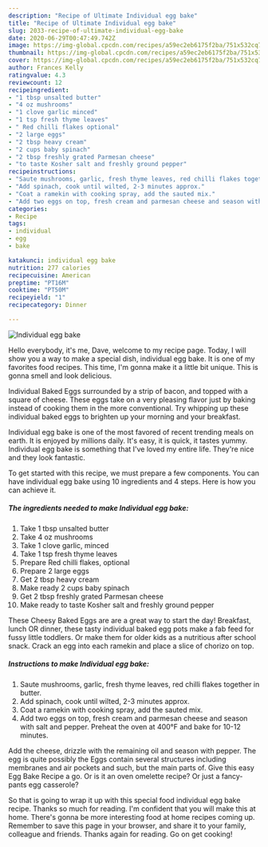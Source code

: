 ```yaml
---
description: "Recipe of Ultimate Individual egg bake"
title: "Recipe of Ultimate Individual egg bake"
slug: 2033-recipe-of-ultimate-individual-egg-bake
date: 2020-06-29T00:47:49.742Z
image: https://img-global.cpcdn.com/recipes/a59ec2eb6175f2ba/751x532cq70/individual-egg-bake-recipe-main-photo.jpg
thumbnail: https://img-global.cpcdn.com/recipes/a59ec2eb6175f2ba/751x532cq70/individual-egg-bake-recipe-main-photo.jpg
cover: https://img-global.cpcdn.com/recipes/a59ec2eb6175f2ba/751x532cq70/individual-egg-bake-recipe-main-photo.jpg
author: Frances Kelly
ratingvalue: 4.3
reviewcount: 12
recipeingredient:
- "1 tbsp unsalted butter"
- "4 oz mushrooms"
- "1 clove garlic minced"
- "1 tsp fresh thyme leaves"
- " Red chilli flakes optional"
- "2 large eggs"
- "2 tbsp heavy cream"
- "2 cups baby spinach"
- "2 tbsp freshly grated Parmesan cheese"
- "to taste Kosher salt and freshly ground pepper"
recipeinstructions:
- "Saute mushrooms, garlic, fresh thyme leaves, red chilli flakes together in butter."
- "Add spinach, cook until wilted, 2-3 minutes approx."
- "Coat a ramekin with cooking spray, add the sauted mix."
- "Add two eggs on top, fresh cream and parmesan cheese and season with salt and pepper. Preheat the oven at 400°F and bake for 10-12 minutes."
categories:
- Recipe
tags:
- individual
- egg
- bake

katakunci: individual egg bake 
nutrition: 277 calories
recipecuisine: American
preptime: "PT16M"
cooktime: "PT50M"
recipeyield: "1"
recipecategory: Dinner

---
```



![Individual egg bake](https://img-global.cpcdn.com/recipes/a59ec2eb6175f2ba/751x532cq70/individual-egg-bake-recipe-main-photo.jpg)

Hello everybody, it's me, Dave, welcome to my recipe page. Today, I will show you a way to make a special dish, individual egg bake. It is one of my favorites food recipes. This time, I'm gonna make it a little bit unique. This is gonna smell and look delicious.

Individual Baked Eggs surrounded by a strip of bacon, and topped with a square of cheese. These eggs take on a very pleasing flavor just by baking instead of cooking them in the more conventional. Try whipping up these individual baked eggs to brighten up your morning and your breakfast.

Individual egg bake is one of the most favored of recent trending meals on earth. It is enjoyed by millions daily. It's easy, it is quick, it tastes yummy. Individual egg bake is something that I've loved my entire life. They're nice and they look fantastic.


To get started with this recipe, we must prepare a few components. You can have individual egg bake using 10 ingredients and 4 steps. Here is how you can achieve it.

<!--inarticleads1-->

##### The ingredients needed to make Individual egg bake:

1. Take 1 tbsp unsalted butter
1. Take 4 oz mushrooms
1. Take 1 clove garlic, minced
1. Take 1 tsp fresh thyme leaves
1. Prepare  Red chilli flakes, optional
1. Prepare 2 large eggs
1. Get 2 tbsp heavy cream
1. Make ready 2 cups baby spinach
1. Get 2 tbsp freshly grated Parmesan cheese
1. Make ready to taste Kosher salt and freshly ground pepper


These Cheesy Baked Eggs are are a great way to start the day! Breakfast, lunch OR dinner, these tasty individual baked egg pots make a fab feed for fussy little toddlers. Or make them for older kids as a nutritious after school snack. Crack an egg into each ramekin and place a slice of chorizo on top. 

<!--inarticleads2-->

##### Instructions to make Individual egg bake:

1. Saute mushrooms, garlic, fresh thyme leaves, red chilli flakes together in butter.
1. Add spinach, cook until wilted, 2-3 minutes approx.
1. Coat a ramekin with cooking spray, add the sauted mix.
1. Add two eggs on top, fresh cream and parmesan cheese and season with salt and pepper. Preheat the oven at 400°F and bake for 10-12 minutes.


Add the cheese, drizzle with the remaining oil and season with pepper. The egg is quite possibly the Eggs contain several structures including membranes and air pockets and such, but the main parts of. Give this easy Egg Bake Recipe a go. Or is it an oven omelette recipe? Or just a fancy-pants egg casserole? 

So that is going to wrap it up with this special food individual egg bake recipe. Thanks so much for reading. I'm confident that you will make this at home. There's gonna be more interesting food at home recipes coming up. Remember to save this page in your browser, and share it to your family, colleague and friends. Thanks again for reading. Go on get cooking!
